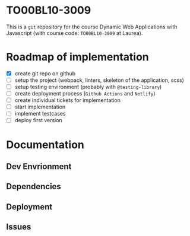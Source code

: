 # TO00BL10-3009

This is a `git` repository for the course Dynamic Web Applications with Javascript (with course code: `TO00BL10-3009` at Laurea).

# Roadmap of implementation

- [x] create git repo on github
- [ ] setup the project (webpack, linters, skeleton of the application, scss)
- [ ] setup testing environment (probably with `@testing-library`)
- [ ] create deployment process (`Github Actions` and `Netlify`)
- [ ] create individual tickets for implementation
- [ ] start implementation
- [ ] implement testcases
- [ ] deploy first version

# Documentation

## Dev Envrionment

## Dependencies

## Deployment

## Issues